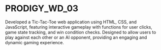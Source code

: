 # PRODIGY_WD_03
Developed a Tic-Tac-Toe web application using HTML, CSS, and JavaScript, featuring interactive gameplay with functions for user clicks, game state tracking, and win condition checks. Designed to allow users to play against each other or an AI opponent, providing an engaging and dynamic gaming experience. 
